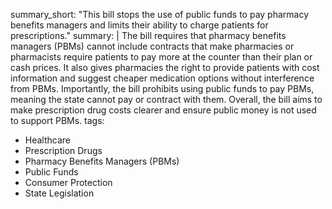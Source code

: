 summary_short: "This bill stops the use of public funds to pay pharmacy benefits managers and limits their ability to charge patients for prescriptions."
summary: |
  The bill requires that pharmacy benefits managers (PBMs) cannot include contracts that make pharmacies or pharmacists require patients to pay more at the counter than their plan or cash prices. It also gives pharmacies the right to provide patients with cost information and suggest cheaper medication options without interference from PBMs. Importantly, the bill prohibits using public funds to pay PBMs, meaning the state cannot pay or contract with them. Overall, the bill aims to make prescription drug costs clearer and ensure public money is not used to support PBMs.
tags:
  - Healthcare
  - Prescription Drugs
  - Pharmacy Benefits Managers (PBMs)
  - Public Funds
  - Consumer Protection
  - State Legislation
